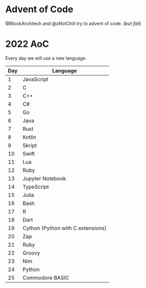 # Advent of Code

@BlockArchitech and @zNotChill try to advent of code. (*but fail*)

# 2022 AoC

Every day we will use a new language.

| Day  | Language  |
|---|---|
| 1  | JavaScript |
| 2  | C |
| 3  | C++  |
| 4  | C#  |
| 5  | Go |
| 6  | Java  |
| 7  | Rust |
| 8  | Kotlin  |
| 9  | Skript  |
| 10 | Swift  |
| 11 | Lua  |
| 12 | Ruby  |
| 13 | Jupyter Notebook  | 
| 14 | TypeScript  |
| 15 | Julia  |
| 16 | Bash  |
| 17 | R  |
| 18 | Dart  |
| 19  | Cython (Python with C extensions)  |
| 20  | Zap  |
| 21  | Ruby |
| 22  | Groovy  |
| 23  | Nim  |
| 24  | Python  |
| 25  | Commodore BASIC  |
